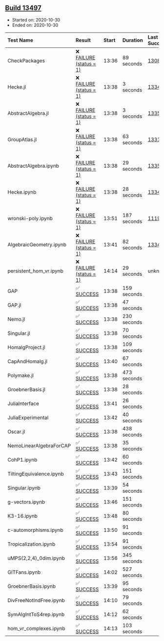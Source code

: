 ## [Build 13497](https://oscarci.mathematik.uni-kl.de/job/oscar/13497/)

* Started on: 2020-10-30
* Ended on: 2020-10-30

| Test Name    | Result | Start | Duration | Last Success | First Failure |
|:-------------|:-------|:------|:---------|:-------------|:--------------|
| CheckPackages | ❌ [FAILURE (status = 1)](https://oscarci.mathematik.uni-kl.de/job/oscar/13497/artifact/logs/build-13497/CheckPackages.log) | 13:36 | 89 seconds | [13085](https://oscarci.mathematik.uni-kl.de/job/oscar/13085/) | [13086](https://oscarci.mathematik.uni-kl.de/job/oscar/13086/) |
| Hecke.jl | ❌ [FAILURE (status = 1)](https://oscarci.mathematik.uni-kl.de/job/oscar/13497/artifact/logs/build-13497/Hecke.jl.log) | 13:38 | 3 seconds | [13341](https://oscarci.mathematik.uni-kl.de/job/oscar/13341/) | [13342](https://oscarci.mathematik.uni-kl.de/job/oscar/13342/) |
| AbstractAlgebra.jl | ❌ [FAILURE (status = 1)](https://oscarci.mathematik.uni-kl.de/job/oscar/13497/artifact/logs/build-13497/AbstractAlgebra.jl.log) | 13:38 | 3 seconds | [13355](https://oscarci.mathematik.uni-kl.de/job/oscar/13355/) | [13356](https://oscarci.mathematik.uni-kl.de/job/oscar/13356/) |
| GroupAtlas.jl | ❌ [FAILURE (status = 1)](https://oscarci.mathematik.uni-kl.de/job/oscar/13497/artifact/logs/build-13497/GroupAtlas.jl.log) | 13:38 | 63 seconds | [13311](https://oscarci.mathematik.uni-kl.de/job/oscar/13311/) | [13312](https://oscarci.mathematik.uni-kl.de/job/oscar/13312/) |
| AbstractAlgebra.ipynb | ❌ [FAILURE (status = 1)](https://oscarci.mathematik.uni-kl.de/job/oscar/13497/artifact/logs/build-13497/AbstractAlgebra.ipynb.log) | 13:38 | 29 seconds | [13355](https://oscarci.mathematik.uni-kl.de/job/oscar/13355/) | [13356](https://oscarci.mathematik.uni-kl.de/job/oscar/13356/) |
| Hecke.ipynb | ❌ [FAILURE (status = 1)](https://oscarci.mathematik.uni-kl.de/job/oscar/13497/artifact/logs/build-13497/Hecke.ipynb.log) | 13:38 | 28 seconds | [13341](https://oscarci.mathematik.uni-kl.de/job/oscar/13341/) | [13342](https://oscarci.mathematik.uni-kl.de/job/oscar/13342/) |
| wronski-poly.ipynb | ❌ [FAILURE (status = 1)](https://oscarci.mathematik.uni-kl.de/job/oscar/13497/artifact/logs/build-13497/wronski-poly.ipynb.log) | 13:51 | 187 seconds | [11192](https://oscarci.mathematik.uni-kl.de/job/oscar/11192/) | [11193](https://oscarci.mathematik.uni-kl.de/job/oscar/11193/) |
| AlgebraicGeometry.ipynb | ❌ [FAILURE (status = 1)](https://oscarci.mathematik.uni-kl.de/job/oscar/13497/artifact/logs/build-13497/AlgebraicGeometry.ipynb.log) | 13:41 | 82 seconds | [13341](https://oscarci.mathematik.uni-kl.de/job/oscar/13341/) | [13342](https://oscarci.mathematik.uni-kl.de/job/oscar/13342/) |
| persistent_hom_vr.ipynb | ❌ [FAILURE (status = 1)](https://oscarci.mathematik.uni-kl.de/job/oscar/13497/artifact/logs/build-13497/persistent_hom_vr.ipynb.log) | 14:14 | 29 seconds | unknown | unknown |
| GAP | ✅ [SUCCESS](https://oscarci.mathematik.uni-kl.de/job/oscar/13497/artifact/logs/build-13497/GAP.log) | 13:38 | 159 seconds |  |  |
| GAP.jl | ✅ [SUCCESS](https://oscarci.mathematik.uni-kl.de/job/oscar/13497/artifact/logs/build-13497/GAP.jl.log) | 13:38 | 47 seconds |  |  |
| Nemo.jl | ✅ [SUCCESS](https://oscarci.mathematik.uni-kl.de/job/oscar/13497/artifact/logs/build-13497/Nemo.jl.log) | 13:38 | 230 seconds |  |  |
| Singular.jl | ✅ [SUCCESS](https://oscarci.mathematik.uni-kl.de/job/oscar/13497/artifact/logs/build-13497/Singular.jl.log) | 13:38 | 70 seconds |  |  |
| HomalgProject.jl | ✅ [SUCCESS](https://oscarci.mathematik.uni-kl.de/job/oscar/13497/artifact/logs/build-13497/HomalgProject.jl.log) | 13:38 | 109 seconds |  |  |
| CapAndHomalg.jl | ✅ [SUCCESS](https://oscarci.mathematik.uni-kl.de/job/oscar/13497/artifact/logs/build-13497/CapAndHomalg.jl.log) | 13:40 | 67 seconds |  |  |
| Polymake.jl | ✅ [SUCCESS](https://oscarci.mathematik.uni-kl.de/job/oscar/13497/artifact/logs/build-13497/Polymake.jl.log) | 13:38 | 473 seconds |  |  |
| GroebnerBasis.jl | ✅ [SUCCESS](https://oscarci.mathematik.uni-kl.de/job/oscar/13497/artifact/logs/build-13497/GroebnerBasis.jl.log) | 13:38 | 28 seconds |  |  |
| JuliaInterface | ✅ [SUCCESS](https://oscarci.mathematik.uni-kl.de/job/oscar/13497/artifact/logs/build-13497/JuliaInterface.log) | 13:41 | 26 seconds |  |  |
| JuliaExperimental | ✅ [SUCCESS](https://oscarci.mathematik.uni-kl.de/job/oscar/13497/artifact/logs/build-13497/JuliaExperimental.log) | 13:42 | 40 seconds |  |  |
| Oscar.jl | ✅ [SUCCESS](https://oscarci.mathematik.uni-kl.de/job/oscar/13497/artifact/logs/build-13497/Oscar.jl.log) | 13:38 | 438 seconds |  |  |
| NemoLinearAlgebraForCAP | ✅ [SUCCESS](https://oscarci.mathematik.uni-kl.de/job/oscar/13497/artifact/logs/build-13497/NemoLinearAlgebraForCAP.log) | 13:38 | 35 seconds |  |  |
| CohP1.ipynb | ✅ [SUCCESS](https://oscarci.mathematik.uni-kl.de/job/oscar/13497/artifact/logs/build-13497/CohP1.ipynb.log) | 13:42 | 60 seconds |  |  |
| TiltingEquivalence.ipynb | ✅ [SUCCESS](https://oscarci.mathematik.uni-kl.de/job/oscar/13497/artifact/logs/build-13497/TiltingEquivalence.ipynb.log) | 13:43 | 151 seconds |  |  |
| Singular.ipynb | ✅ [SUCCESS](https://oscarci.mathematik.uni-kl.de/job/oscar/13497/artifact/logs/build-13497/Singular.ipynb.log) | 13:39 | 54 seconds |  |  |
| g-vectors.ipynb | ✅ [SUCCESS](https://oscarci.mathematik.uni-kl.de/job/oscar/13497/artifact/logs/build-13497/g-vectors.ipynb.log) | 13:46 | 151 seconds |  |  |
| K3-16.ipynb | ✅ [SUCCESS](https://oscarci.mathematik.uni-kl.de/job/oscar/13497/artifact/logs/build-13497/K3-16.ipynb.log) | 13:48 | 80 seconds |  |  |
| c-automorphisms.ipynb | ✅ [SUCCESS](https://oscarci.mathematik.uni-kl.de/job/oscar/13497/artifact/logs/build-13497/c-automorphisms.ipynb.log) | 13:50 | 91 seconds |  |  |
| Tropicalization.ipynb | ✅ [SUCCESS](https://oscarci.mathematik.uni-kl.de/job/oscar/13497/artifact/logs/build-13497/Tropicalization.ipynb.log) | 13:54 | 91 seconds |  |  |
| uMPS(2,2,4)_0dim.ipynb | ✅ [SUCCESS](https://oscarci.mathematik.uni-kl.de/job/oscar/13497/artifact/logs/build-13497/uMPS-2-2-4-_0dim.ipynb.log) | 13:56 | 345 seconds |  |  |
| GITFans.ipynb | ✅ [SUCCESS](https://oscarci.mathematik.uni-kl.de/job/oscar/13497/artifact/logs/build-13497/GITFans.ipynb.log) | 14:02 | 527 seconds |  |  |
| GroebnerBasis.ipynb | ✅ [SUCCESS](https://oscarci.mathematik.uni-kl.de/job/oscar/13497/artifact/logs/build-13497/GroebnerBasis.ipynb.log) | 13:39 | 95 seconds |  |  |
| DivFreeNotIndFree.ipynb | ✅ [SUCCESS](https://oscarci.mathematik.uni-kl.de/job/oscar/13497/artifact/logs/build-13497/DivFreeNotIndFree.ipynb.log) | 14:10 | 79 seconds |  |  |
| SymAlgIntToS4rep.ipynb | ✅ [SUCCESS](https://oscarci.mathematik.uni-kl.de/job/oscar/13497/artifact/logs/build-13497/SymAlgIntToS4rep.ipynb.log) | 14:12 | 62 seconds |  |  |
| hom_vr_complexes.ipynb | ✅ [SUCCESS](https://oscarci.mathematik.uni-kl.de/job/oscar/13497/artifact/logs/build-13497/hom_vr_complexes.ipynb.log) | 14:13 | 103 seconds |  |  |
